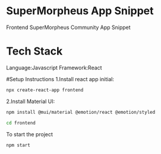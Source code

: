 # SuperMorpheus App Snippet
Frontend SuperMorpheus Community App Snippet
# Tech Stack
Language:Javascript 
Framework:React

#Setup Instructions
1.Install react app initial:
```bash
npx create-react-app frontend
```
2.Install Material UI:
```bash
npm install @mui/material @emotion/react @emotion/styled
```
```bash
cd frontend
```
To start the project
```bash
npm start
```
